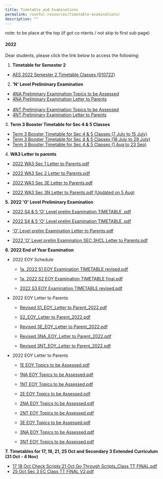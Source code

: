 ```yaml
---
title: Timetable and Examinations
permalink: /useful-resources/timetable-examinations/
description: ""
---
```

note: to be place at the top (if got co ntents / not skip to first sub page)

#### 2022


Dear students, please click the link below to access the following:  

1.  **Timetable for Semester 2**

*   [AES 2022 Semester 2 Timetable Classes (010722)](/files/AES%202022%20Semester%202%20Timetable%20Classes%20010722.pdf)
      
    

2.  **'N' Level Preliminary Examination**

*   [4NA Preliminary Examination Topics to be Assessed](/files/2022%20N%20Preliminary%20Examination%20Topics%20to%20be%20Assessed%20NA.pdf)  
*   [4NA Preliminary Examination Letter to Parents](/files/2022%20N%20Prelim_4NA_Letter%20to%20Parents.pdf)  <br><br>
*   [4NT Preliminary Examination Topics to be Assessed](/files/2022%20N%20Preliminary%20Examination%20Topics%20to%20be%20Assessed%20NT.pdf)
*   [4NT Preliminary Examination Letter to Parents](/files/2022%20N%20Prelim_4NT_Letter%20to%20Parents.pdf) 
      
    

3. **Term 3 Booster Timetable for Sec 4 & 5 Classes**  

*   [Term 3 Booster Timetable for Sec 4 & 5 Classes (7 July to 15 July)](/files/Booster_Sec%204%20%205%20Classes%20Version%201_7%20Jul%20-%2015%20Jul.pdf)
*   [Term 3 Booster Timetable for Sec 4 & 5 Classes (18 July to 29 July)](/files/Booster_Sec%204%20%205%20Classes%20Version%202_16%20Jul%20-%2029%20Jul.pdf)
*   [Term 3 Booster Timetable for Sec 4 & 5 Classes (1 Aug to 23 Sep)](/files/Booster_Sec%204%20%205%20Classes%20Version%203_1%20Aug%20-%2023%20Sep.pdf)

  

4. **WA3 Letter to parents**

*   [2022 WA3 Sec 1 Letter to Parents.pdf](/files/2022%20WA3%20Sec%201%20Letter%20to%20Parents.pdf) 
    
*   [2022 WA3 Sec 2 Letter to Parents.pdf](/files/2022%20WA3%20Sec%202%20Letter%20to%20Parents.pdf)
*   [2022 WA3 Sec 3E Letter to Parents.pdf](/files/2022%20WA3%20Sec%203E%20Letter%20to%20Parents.pdf)
    
*   [2022 WA3 Sec 3N Letter to Parents.pdf (Updated on 5 Aug)](/files/2022%20Sec%203NA%20%203NT%20WA%203%20Schedule-updated%205%20Aug.pdf)
    

**5.** **2022 'O' Level Preliminary Examination**  

*   [2022 S4 & 5 'O' Level prelim Examination TIMETABLE .pdf](/files/2022%20S45%20O%20prelim%20Examination%20TIMETABLE%20.pdf)
    
*   [2022 S4 & 5 'O' Level prelim Examination TIMETABLE .pdf](/files/2022%20O%20Preliminary%20Examination%20Topics%20to%20be%20Assessed.pdf)
    
*   ['O' Level prelim Examination Letter to Parents.pdf](/files/2022%20O%20Prelim%20Letter%20to%20Parents.pdf)
    
*   [2022 'O' Level prelim Examination SEC 3HCL Letter to Parents.pdf](/files/2022%20O%20Prelim%20SEC%203HCL%20Letter%20to%20Parents.pdf)
    

  

**6.** **2022 End of Year Examination**  

*   2022 EOY Schedule

	*   [1a. 2022 S1 EOY Examination TIMETABLE revised.pdf](/files/2022%20S1%20EOY%20Examination%20TIMETABLE%20revised.pdf)
    
	*   [1a. 2022 S2 EOY Examination TIMETABLE final.pdf](/files/2022%20S2%20EOY%20Examination%20TIMETABLE%20final.pdf)
	*   [2022 S3 EOY Examination TIMETABLE revised.pdf](/files/2022%20S3%20EOY%20Examination%20TIMETABLE%20revised.pdf)
    

*   2022 EOY Letter to Parents

	*   [Revised S1\_EOY\_Letter to Parent\_2022.pdf](https://assumptionenglish.moe.edu.sg/qql/slot/u753/Students/2022%20EOY/Revised%20(28092022)/Revised%20S1_EOY_Letter%20to%20Parent_2022.pdf)  
    
	*   [S2\_EOY\_Letter to Parent\_2022.pdf](https://assumptionenglish.moe.edu.sg/qql/slot/u753/Students/2022%20EOY/S2_EOY_Letter%20to%20Parent_2022.pdf)  
    
	*   [Revised 3E\_EOY\_Letter to Parent\_2022.pdf](https://assumptionenglish.moe.edu.sg/qql/slot/u753/Students/2022%20EOY/Revised%203E_EOY_Letter%20to%20Parent_2022.pdf)  
    
	*   [Revised 3NA\_EOY\_Letter to Parent\_2022.pdf](https://assumptionenglish.moe.edu.sg/qql/slot/u753/Students/2022%20EOY/Revised%20(28092022)/Revised%203NA_EOY_Letter%20to%20Parent_2022.pdf)  
    
	*   [Revised 3NT\_EOY\_Letter to Parent\_2022.pdf](https://assumptionenglish.moe.edu.sg/qql/slot/u753/Students/2022%20EOY/Revised%20(28092022)/Revised%203NT_EOY_Letter%20to%20Parent_2022.pdf)

*   2022 EOY Letter to Parents

	*   [1E EOY Topics to be Assessed.pdf](https://assumptionenglish.moe.edu.sg/qql/slot/u753/Students/2022%20EOY/Topics/1E%20EOY%20Topics%20to%20be%20Assessed.pdf)
	*   [1NA EOY Topics to be Assessed.pdf](https://assumptionenglish.moe.edu.sg/qql/slot/u753/Students/2022%20EOY/Topics/1NA%20EOY%20Topics%20to%20be%20Assessed.pdf)
	*   [1NT EOY Topics to be Assessed.pdf](https://assumptionenglish.moe.edu.sg/qql/slot/u753/Students/2022%20EOY/Topics/1NT%20EOY%20Topics%20to%20be%20Assessed.pdf)
	*   [2E EOY Topics to be Assessed.pdf](https://assumptionenglish.moe.edu.sg/qql/slot/u753/Students/2022%20EOY/Topics/2E%20EOY%20Topics%20to%20be%20Assessed.pdf)
	*   [2NA EOY Topics to be Assessed.pdf](https://assumptionenglish.moe.edu.sg/qql/slot/u753/Students/2022%20EOY/Topics/2NA%20EOY%20Topics%20to%20be%20Assessed.pdf)  
    
	*   [2NT EOY Topics to be Assessed.pdf](https://assumptionenglish.moe.edu.sg/qql/slot/u753/Students/2022%20EOY/Topics/2NT%20EOY%20Topics%20to%20be%20Assessed.pdf)
	*   [3E EOY Topics to be Assessed.pdf](https://assumptionenglish.moe.edu.sg/qql/slot/u753/Students/2022%20EOY/Topics/3E%20EOY%20Topics%20to%20be%20Assessed.pdf)
	*   [3NA EOY Topics to be Assessed.pdf](https://assumptionenglish.moe.edu.sg/qql/slot/u753/Students/2022%20EOY/Topics/3NA%20EOY%20Topics%20to%20be%20Assessed.pdf)
	*   [3NT EOY Topics to be Assessed.pdf](https://assumptionenglish.moe.edu.sg/qql/slot/u753/Students/2022%20EOY/Topics/3NT%20EOY%20Topics%20to%20be%20Assessed.pdf)  
      
    

**7.** **Timetables for 17, 18, 21, 25 Oct and Secondary 3 Extended Curriculum (31 Oct - 4 Nov)**

*   [17 18 Oct Check Scripts 21 Oct Go Through Scripts\_Class TT FINAL.pdf](https://assumptionenglish.moe.edu.sg/qql/slot/u753/Students/Timetable%202022/17%2018%20Oct%20Check%20Scripts%20%2021%20Oct%20Go%20Through%20Scripts_Class%20TT%20FINAL.pdf)
*   [25 Oct Sec 3 EC Class TT FINAL V2.pdf](https://assumptionenglish.moe.edu.sg/qql/slot/u753/Students/Timetable%202022/25%20Oct%20%20Sec%203%20EC%20Class%20TT%20FINAL%20V2.pdf)